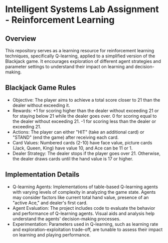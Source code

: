 # Intelligent Systems Lab Assignment - Reinforcement Learning
## Overview
This repository serves as a learning resource for reinforcement learning techniques, specifically Q-learning, applied to a simplified version of the Blackjack game. It encourages exploration of different agent strategies and parameter settings to understand their impact on learning and decision-making.

## Blackjack Game Rules
* Objective: The player aims to achieve a total score closer to 21 than the dealer without exceeding it.
* Rewards:
      +1 for scoring higher than the dealer without exceeding 21 or for staying below 21 while the dealer goes over.
      0 for scoring equal to the dealer without exceeding 21.
      -1 for scoring less than the dealer or exceeding 21.
* Actions: The player can either "HIT" (take an additional card) or "STAND" (end the game) after receiving each card.
* Card Values: Numbered cards (2-10) have face value, picture cards (Jack, Queen, King) have value 10, and Ace can be 11 or 1.
* Dealer Strategy: The dealer stops if the player goes over 21. Otherwise, the dealer draws cards until the hand value is 17 or higher.
## Implementation Details
* Q-learning Agents: Implementations of table-based Q-learning agents with varying levels of complexity in analyzing the game state. Agents may consider factors like current total hand value, presence of an "active Ace," and dealer's first card.
* Agent Evaluation: The project includes code to evaluate the behavior and performance of Q-learning agents. Visual aids and analysis help understand the agents' decision-making processes.
* Experimentation: Parameters used in Q-learning, such as learning rate and exploration-exploitation trade-off, are tunable to assess their impact on learning and playing performance.
